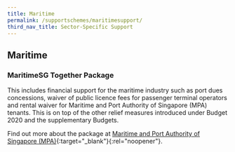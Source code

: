 ```yaml
---
title: Maritime
permalink: /supportschemes/maritimesupport/
third_nav_title: Sector-Specific Support
---
```


## Maritime

### MaritimeSG Together Package

This includes financial support for the maritime industry such as port dues concessions, waiver of public licence fees for passenger terminal operators and rental waiver for Maritime and Port Authority of Singapore (MPA) tenants. This is on top of the other relief measures introduced under Budget 2020 and the supplementary Budgets.

Find out more about the package at [Maritime and Port Authority of Singapore (MPA)](https://go.gov.sg/martimesupport){:target="_blank"}{:rel="noopener"}.
